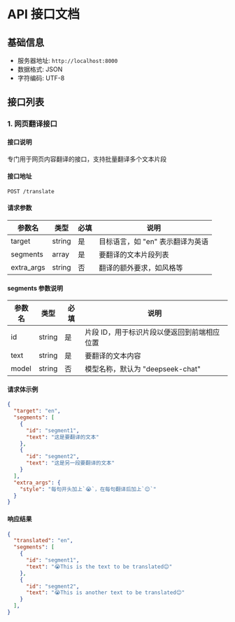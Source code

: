 # API 接口文档

## 基础信息

- 服务器地址: `http://localhost:8000`
- 数据格式: JSON
- 字符编码: UTF-8

## 接口列表

### 1. 网页翻译接口

#### 接口说明

专门用于网页内容翻译的接口，支持批量翻译多个文本片段

#### 接口地址

```
POST /translate
```

#### 请求参数

| 参数名     | 类型   | 必填 | 说明                             |
| ---------- | ------ | ---- | -------------------------------- |
| target     | string | 是   | 目标语言，如 "en" 表示翻译为英语 |
| segments   | array  | 是   | 要翻译的文本片段列表             |
| extra_args | string | 否   | 翻译的额外要求，如风格等         |

#### segments 参数说明

| 参数名 | 类型   | 必填 | 说明                                        |
| ------ | ------ | ---- | ------------------------------------------- |
| id     | string | 是   | 片段 ID，用于标识片段以便返回到前端相应位置 |
| text   | string | 是   | 要翻译的文本内容                            |
| model  | string | 否   | 模型名称，默认为 "deepseek-chat"            |

#### 请求体示例

```json
{
  "target": "en",
  "segments": [
    {
      "id": "segment1",
      "text": "这是要翻译的文本"
    },
    {
      "id": "segment2",
      "text": "这是另一段要翻译的文本"
    }
  ],
  "extra_args": {
    "style": "每句开头加上`😭`，在每句翻译后加上`😊`"
  }
}
```

#### 响应结果

```json
{
  "translated": "en",
  "segments": [
    {
      "id": "segment1",
      "text": "😭This is the text to be translated😊"
    },
    {
      "id": "segment2",
      "text": "😭This is another text to be translated😊"
    }
  ],
}
```
